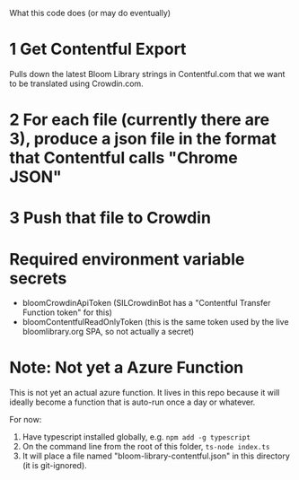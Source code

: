 
What this code does (or may do eventually)

# 1 Get Contentful Export

Pulls down the latest Bloom Library strings in Contentful.com that we want to be translated using Crowdin.com.

# 2 For each file (currently there are 3), produce a json file in the format that Contentful calls "Chrome JSON"

# 3 Push that file to Crowdin

# Required environment variable secrets

* bloomCrowdinApiToken (SILCrowdinBot has a "Contentful Transfer Function token" for this)
* bloomContentfulReadOnlyToken (this is the same token used by the live bloomlibrary.org SPA, so not actually a secret)

# Note: Not yet a Azure Function

This is not yet an actual azure function. It lives in this repo because it will ideally become a function that is auto-run once a day or whatever.

For now:

1) Have typescript installed globally, e.g. `npm add -g typescript`
2) On the command line from the root of this folder, `ts-node index.ts`
3) It will place a file named "bloom-library-contentful.json" in this directory (it is git-ignored).

